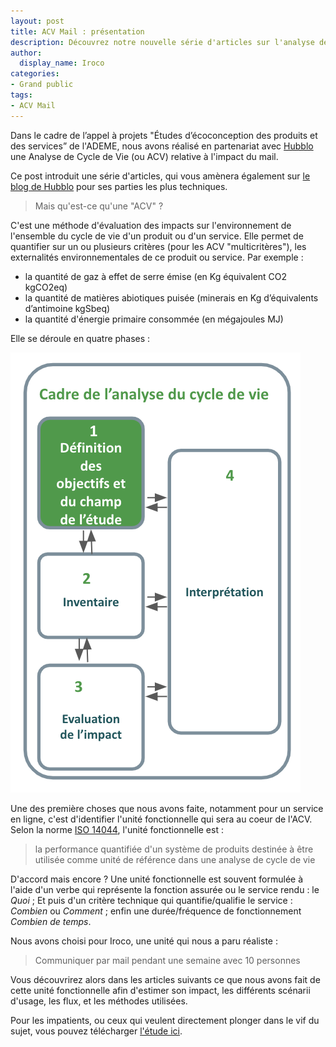 ```yaml
---
layout: post
title: ACV Mail : présentation
description: Découvrez notre nouvelle série d'articles sur l'analyse de cycle de vie en partenariat avec Hubblo et l'ADEME.
author:
  display_name: Iroco
categories:
- Grand public
tags:
- ACV Mail
---
```


Dans le cadre de l’appel à projets "Études d’écoconception des produits et des services” de l'ADEME, nous avons réalisé en partenariat avec [Hubblo](https://hubblo.org) une Analyse de Cycle de Vie (ou ACV) relative à l'impact du mail.

Ce post introduit une série d'articles, qui vous amènera également sur [le blog de Hubblo](https://hubblo.org/fr/blog/) pour ses parties les plus techniques.

> Mais qu'est-ce qu'une "ACV" ?

C'est une méthode d'évaluation des impacts sur l'environnement de l'ensemble du cycle de vie d'un produit ou d'un service. Elle permet de quantifier sur un ou plusieurs critères (pour les ACV "multicritères"), les externalités environnementales de ce produit ou service. Par exemple :

- la quantité de gaz à effet de serre émise (en Kg équivalent CO2 kgCO2eq)
- la quantité de matières abiotiques puisée (minerais en Kg d’équivalents d’antimoine kgSbeq)
- la quantité d'énergie primaire consommée (en mégajoules MJ)

Elle se déroule en quatre phases :

![Cadre ACV](/images/ACV/cadre_ACV.png)

Une des première choses que nous avons faite, notamment pour un service en ligne, c'est d'identifier l'unité fonctionnelle qui sera au coeur de l'ACV. Selon la norme [ISO 14044](https://www.iso.org/fr/standard/38498.html), l'unité fonctionnelle est :

> la performance quantifiée d'un système de produits destinée à être utilisée comme unité de référence dans une analyse de cycle de vie

D'accord mais encore ? Une unité fonctionnelle est souvent formulée à l'aide d'un verbe qui représente la fonction assurée ou le service rendu : le _Quoi_ ; Et puis d'un critère technique qui quantifie/qualifie le service : _Combien_ ou _Comment_ ; enfin une durée/fréquence de fonctionnement _Combien de temps_.

Nous avons choisi pour Iroco, une unité qui nous a paru réaliste :

> Communiquer par mail pendant une semaine avec 10 personnes

Vous découvrirez alors dans les articles suivants ce que nous avons fait de cette unité fonctionnelle afin d'estimer son impact, les différents scénarii d'usage, les flux, et les méthodes utilisées.

Pour les impatients, ou ceux qui veulent directement plonger dans le vif du sujet, vous pouvez télécharger [l'étude ici](/images/ACV/ACV-mail-Hubblo-Iroco-01032024.pdf).
